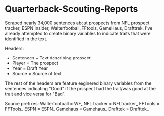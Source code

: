 # Quarterback-Scouting-Reports
Scraped nearly 34,000 sentences about prospects from NFL prospect tracker, ESPN Insider, Walterfootball, FFtools, GameHaus, Drafttrek. I've already attempted to create binary variables to indicate traits that were identified in the text.

Headers:
- Sentences = Text describing prospect
- Player = The prospect
- Year = Draft Year
- Source = Source of text

The rest of the headers are feature enginered binary variables from the sentences indicating "Good" if the prospect had the trait/was good at the trait and vice versa for 
"Bad".


Source prefixes:
Walterfootball = WF_
NFL tracker = NFLtracker_
FFTools = FFTools_
ESPN = ESPN_
Gamehaus = Gamehaus_
Drafttek = Drafttek_
